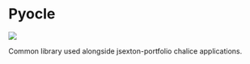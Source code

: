 # Pyocle
![](https://github.com/jsexton-portfolio/pyocle/workflows/build/badge.svg)

Common library used alongside jsexton-portfolio chalice applications.

